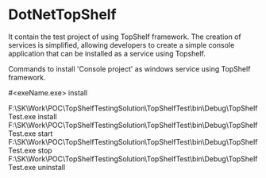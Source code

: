 # DotNetTopShelf
It contain the test project of using TopShelf framework. The creation of services is simplified, allowing developers to create a simple console application that can be installed as a service using Topshelf. 

Commands to install 'Console project' as windows service using TopShelf framework.

#<exeName.exe> install

F:\SK\Work\POC\TopShelfTestingSolution\TopShelfTest\bin\Debug\TopShelfTest.exe install
F:\SK\Work\POC\TopShelfTestingSolution\TopShelfTest\bin\Debug\TopShelfTest.exe start
F:\SK\Work\POC\TopShelfTestingSolution\TopShelfTest\bin\Debug\TopShelfTest.exe stop
F:\SK\Work\POC\TopShelfTestingSolution\TopShelfTest\bin\Debug\TopShelfTest.exe uninstall